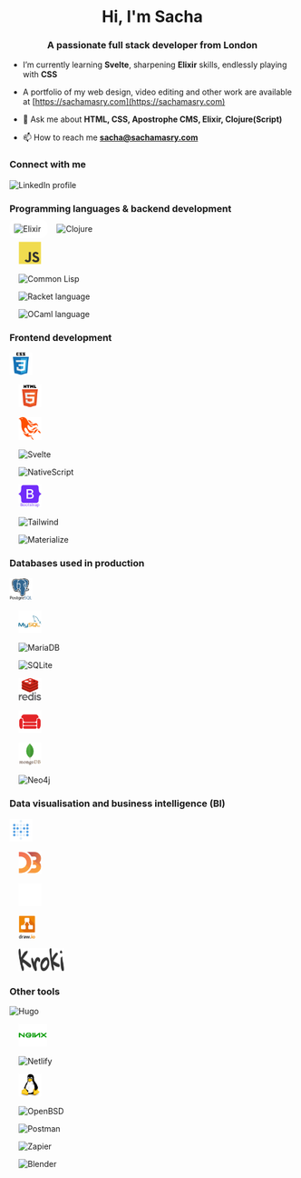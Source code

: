 <h1 align="center">Hi, I'm Sacha</h1>
<h3 align="center">A passionate full stack developer from London</h3>

- I’m currently learning **Svelte**, sharpening **Elixir** skills, endlessly playing with **CSS**

- A portfolio of my web design, video editing and other work are available at [https://sachamasry.com](https://sachamasry.com)

- 💬 Ask me about **HTML, CSS, Apostrophe CMS, Elixir, Clojure(Script)**

- 📫 How to reach me **sacha@sachamasry.com**

<h3 align="left">Connect with me</h3>
<p align="left">
  <a href="https://linkedin.com/in/sachamasry" target="blank"
     style="text-decoration: none;">
    <img align="center" src="https://raw.githubusercontent.com/rahuldkjain/github-profile-readme-generator/master/src/images/icons/Social/linked-in-alt.svg" alt="LinkedIn profile" height="30" width="40" />
  </a>
</p>

<h3 align="left">Programming languages & backend development</h3>
<p align="left">
  <a href="https://elixir-lang.org" title="Elixir language" target="_blank" rel="noreferrer" style="text-decoration: none;padding:0.5rem;background:white;border-radius:0.75rem;">
    <img src="https://www.vectorlogo.zone/logos/elixir-lang/elixir-lang-icon.svg" alt="Elixir" width="40" height="40"/>
  </a>

  <a href="https://clojure.org/" title="Clojure and Clojurescript" target="_blank" rel="noreferrer" style="margin-left:1rem;text-decoration:none;">
    <img src="https://upload.wikimedia.org/wikipedia/commons/5/5d/Clojure_logo.svg" alt="Clojure" width="40" height="40"/>
  </a>

  <a href="https://developer.mozilla.org/en-US/docs/Web/JavaScript" title="JavaScript" target="_blank" rel="noreferrer"
     style="margin-left:1rem;text-decoration:none;">
    <img src="https://raw.githubusercontent.com/devicons/devicon/master/icons/javascript/javascript-original.svg" alt="JavaScript" width="40" height="40"/>
  </a>

  <a href="https://lisp-lang.org/" title="Common Lisp" target="_blank" rel="noreferrer"
     style="margin-left:1rem;text-decoration:none;">
    <img src="https://upload.wikimedia.org/wikipedia/commons/4/48/Lisp_logo.svg" alt="Common Lisp" width="40" height="40"/>
  </a>

  <a href="https://racket-lang.org/" title="Racket language" target="_blank" rel="noreferrer"
     style="margin-left:1rem;text-decoration:none;">
    <img src="https://upload.wikimedia.org/wikipedia/commons/c/c1/Racket-logo.svg" alt="Racket language" width="40" height="40"/>
  </a>

  <a href="https://ocaml.org/" title="OCaml language" target="_blank" rel="noreferrer"
     style="margin-left:1rem;text-decoration:none;">
    <img src="https://upload.wikimedia.org/wikipedia/commons/f/ff/OCaml_Logo.svg" alt="OCaml language" width="140" height="40"/>
  </a>
</p>

<h3 align="left">Frontend development</h3>
<p align="left">
  <a href="https://www.w3schools.com/css/" title="CSS 3" target="_blank" rel="noreferrer"
     style="text-decoration:none;">
    <img src="https://raw.githubusercontent.com/devicons/devicon/master/icons/css3/css3-original-wordmark.svg" alt="CSS 3" width="40" height="40"/>
  </a>

  <a href="https://www.w3schools.com/html/" title="HTML 5" target="_blank" rel="noreferrer"
     style="margin-left:1rem;text-decoration:none;">
    <img src="https://raw.githubusercontent.com/devicons/devicon/master/icons/html5/html5-original-wordmark.svg" alt="HTML 5" width="40" height="40"/>
  </a>

  <a href="https://www.phoenixframework.org/" title="Phoenix framework" target="_blank" rel="noreferrer"
     style="margin-left:1rem;text-decoration:none;">
    <img src="images/phoenix-framework-logo.svg" alt="Phoenix framework" width="40" height="40"/>
  </a>

  <a href="https://svelte.dev" title="Svelte" target="_blank" rel="noreferrer"
     style="margin-left:1rem;text-decoration:none;">
    <img src="https://upload.wikimedia.org/wikipedia/commons/1/1b/Svelte_Logo.svg" alt="Svelte" width="40" height="40"/>
  </a>

  <a href="https://nativescript.org/" title="NativeScript" target="_blank" rel="noreferrer"
     style="margin-left:1rem;text-decoration:none;">
    <img src="https://raw.githubusercontent.com/detain/svg-logos/780f25886640cef088af994181646db2f6b1a3f8/svg/nativescript.svg" alt="NativeScript" width="40" height="40"/>
  </a>

  <a href="https://getbootstrap.com" title="Bootstrap" target="_blank" rel="noreferrer"
     style="margin-left:1rem;text-decoration:none;">
    <img src="https://raw.githubusercontent.com/devicons/devicon/master/icons/bootstrap/bootstrap-plain-wordmark.svg" alt="Bootstrap" width="40" height="40"/>
  </a>

  <a href="https://tailwindcss.com/" title="Tailwind" target="_blank" rel="noreferrer"
     style="margin-left:1rem;text-decoration:none;">
    <img src="https://www.vectorlogo.zone/logos/tailwindcss/tailwindcss-icon.svg" alt="Tailwind" width="40" height="40"/>
  </a>

  <a href="https://materializecss.com/" title="Materialize" target="_blank" rel="noreferrer"
     style="margin-left:1rem;text-decoration:none;">
    <img src="https://raw.githubusercontent.com/prplx/svg-logos/5585531d45d294869c4eaab4d7cf2e9c167710a9/svg/materialize.svg" alt="Materialize" width="40" height="40"/>
  </a>
</p>

<h3 align="left">Databases used in production</h3>
<p align="left"> 
  <a href="https://www.postgresql.org" title="PostgreSQL" target="_blank" rel="noreferrer"
     style="text-decoration:none;">
    <img src="https://raw.githubusercontent.com/devicons/devicon/master/icons/postgresql/postgresql-original-wordmark.svg" alt="PostgreSQL" width="40" height="40"/>
  </a>

  <a href="https://www.mysql.com/" tile="MySQL" target="_blank" rel="noreferrer"
     style="margin-left:1rem;text-decoration:none;">
    <img src="https://raw.githubusercontent.com/devicons/devicon/master/icons/mysql/mysql-original-wordmark.svg" alt="MySQL" width="40" height="40"/>
  </a>

  <a href="https://mariadb.org/" title="MariaDB" target="_blank" rel="noreferrer"
     style="margin-left:1rem;text-decoration:none;">
    <img src="https://www.vectorlogo.zone/logos/mariadb/mariadb-icon.svg" alt="MariaDB" width="40" height="40"/>
  </a>

  <a href="https://www.sqlite.org/" title="SQLite" target="_blank" rel="noreferrer"
     style="margin-left:1rem;text-decoration:none;">
    <img src="https://www.vectorlogo.zone/logos/sqlite/sqlite-icon.svg" alt="SQLite" width="40" height="40"/>
  </a>

  <a href="https://redis.io" title="Redis" target="_blank" rel="noreferrer"
     style="margin-left:1rem;text-decoration:none;">
    <img src="https://raw.githubusercontent.com/devicons/devicon/master/icons/redis/redis-original-wordmark.svg" alt="Redis" width="40" height="40"/>
  </a>

  <a href="https://couchdb.apache.org/" title="CouchDB" target="_blank" rel="noreferrer"
     style="margin-left:1rem;text-decoration:none;">
    <img src="https://raw.githubusercontent.com/devicons/devicon/0d6c64dbbf311879f7d563bfc3ccf559f9ed111c/icons/couchdb/couchdb-original.svg" alt="CouchDB" width="40" height="40"/>
  </a>

  <a href="https://www.mongodb.com/" title="Mongo" target="_blank" rel="noreferrer"
     style="margin-left:1rem;text-decoration:none;">
    <img src="https://raw.githubusercontent.com/devicons/devicon/master/icons/mongodb/mongodb-original-wordmark.svg" alt="MongoDB" width="40" height="40"/>
  </a>

  <a href="https://neo4j.com/" title="Neo4j" target="_blank" rel="noreferrer"
     style="margin-left:1rem;text-decoration:none;">
    <img src="https://upload.wikimedia.org/wikipedia/commons/e/e5/Neo4j-logo_color.png" alt="Neo4j" width="100" height="40"/>
  </a>
</p>

<h3 align="left">Data visualisation and business intelligence (BI)</h3>
<p align="left"> 
  <a href="https://www.metabase.com/" title="Metabase" target="_blank" rel="noreferrer"
     style="text-decoration:none;">
    <img src="images/metabase-logo.svg" alt="Metabase" width="40" height="40"/>
  </a>

  <a href="https://d3js.org/" title="D3.js" target="_blank" rel="noreferrer"
     style="margin-left:1rem;text-decoration:none;">
    <img src="https://raw.githubusercontent.com/devicons/devicon/master/icons/d3js/d3js-original.svg" alt="D3.js" width="40" height="40"/>
  </a>

  <a href="https://mermaid.js.org/" title="Mermaid" target="_blank" rel="noreferrer"
     style="margin-left:1rem;text-decoration:none;">
    <img src="images/mermaid-logo.svg" alt="Mermaid" width="40" height="40"/>
  </a>

  <a href="https://www.drawio.com/" title="Draw.io" target="_blank" rel="noreferrer"
     style="margin-left:1rem;text-decoration:none;">
    <img src="images/draw-logo-flat.png" alt="Draw.io" width="30" height="40"/>
  </a>

  <a href="https://kroki.io/" title="Kroki" target="_blank" rel="noreferrer"
     style="margin-left:1rem;text-decoration:none;">
    <img src="images/kroki-logo.svg" alt="Kroki" width="80" height="40"/>
  </a>
</p>

<h3 align="left">Other tools</h3>
<p align="left"> 
  <a href="https://gohugo.io/" title="Hugo" target="_blank" rel="noreferrer"
     style="text-decoration:none;">
    <img src="https://api.iconify.design/logos-hugo.svg" alt="Hugo" width="80" height="40"/>
  </a>

  <a href="https://www.nginx.com/" title="Nginx" target="_blank" rel="noreferrer"
     style="margin-left:1rem;text-decoration:none;">
    <img src="https://raw.githubusercontent.com/devicons/devicon/master/icons/nginx/nginx-original.svg" alt="Nginx" width="50" height="40"/>
  </a>

  <a href="https://www.netlify.com/" title="Netlify" target="_blank" rel="noreferrer"
     style="margin-left:1rem;text-decoration:none;">
    <img src="https://upload.wikimedia.org/wikipedia/commons/9/97/Netlify_logo_%282%29.svg" alt="Netlify" width="110" height="40"/>
  </a>

  <a href="https://www.linux.org/" title="Linux" target="_blank" rel="noreferrer"
     style="margin-left:1rem;text-decoration:none;">
    <img src="https://raw.githubusercontent.com/devicons/devicon/master/icons/linux/linux-original.svg" alt="Linux" width="40" height="40"/>
  </a>

  <a href="https://openbsd.org/" title="OpenBSD" target="_blank" rel="noreferrer"
     style="margin-left:1rem;text-decoration:none;">
    <img src="https://upload.wikimedia.org/wikipedia/en/8/83/OpenBSD_Logo_-_Cartoon_Puffy_with_textual_logo_below.svg" alt="OpenBSD" width="60" height="40"/>
  </a>

  <a href="https://postman.com/" title="Postman" target="_blank" rel="noreferrer"
     style="margin-left:1rem;text-decoration:none;">
    <img src="https://www.vectorlogo.zone/logos/getpostman/getpostman-icon.svg" alt="Postman" width="40" height="40"/> </a>

  <a href="https://zapier.com" title="Zapier" target="_blank" rel="noreferrer"
     style="margin-left:1rem;text-decoration:none;">
    <img src="https://www.vectorlogo.zone/logos/zapier/zapier-icon.svg" alt="Zapier" width="40" height="40"/> </a>

  <a href="https://www.blender.org/" title="Blender" target="_blank" rel="noreferrer"
     style="margin-left:1rem;text-decoration:none;">
    <img src="https://download.blender.org/branding/community/blender_community_badge_white.svg" alt="Blender" width="40" height="40"/>
  </a>
</p>
